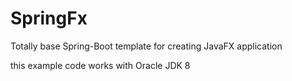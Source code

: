 # SpringFx
Totally base Spring-Boot template for creating JavaFX application

this example code works with Oracle JDK 8
